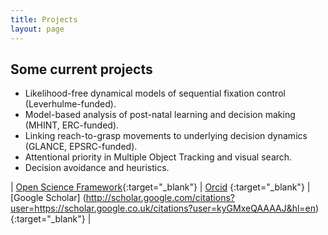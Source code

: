 ```yaml
---
title: Projects
layout: page
---
```


## Some current projects

- Likelihood-free dynamical models of sequential fixation control (Leverhulme-funded).
- Model-based analysis of post-natal learning and decision making (MHINT, ERC-funded).
- Linking reach-to-grasp movements to underlying decision dynamics (GLANCE, EPSRC-funded).
- Attentional priority in Multiple Object Tracking and visual search.
- Decision avoidance and heuristics.

| [Open Science Framework](https://osf.io/5awcm/){:target="_blank"} | [Orcid](https://orcid.org/0000-0003-4656-0751) {:target="_blank"} | [Google Scholar] (http://scholar.google.com/citations?user=https://scholar.google.co.uk/citations?user=kyGMxeQAAAAJ&hl=en){:target="_blank"} |
